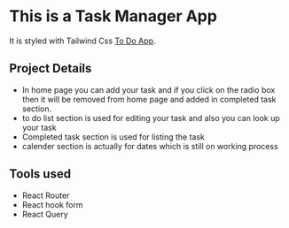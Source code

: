 # This is a Task Manager App 

It is styled with Tailwind Css [To Do App](https://to-do-app-rashida1.netlify.app/).

## Project Details 
* In home page you can add your task and if you click on the radio box   then it will be removed from home page and  added in completed task section.
* to do list section is used for editing your task and also you can look up your task
* Completed task section is used for listing the task 
* calender section is actually for dates which is still on working process

## Tools used 
* React Router
* React hook form
* React Query 

